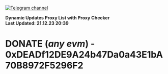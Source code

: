 [![Telegram channel](https://img.shields.io/endpoint?url=https://runkit.io/damiankrawczyk/telegram-badge/branches/master?url=https://t.me/n4z4v0d)](https://t.me/n4z4v0d) 

**Dynamic Updates Proxy List with Proxy Checker**  
**Last Updated: 21.12.23 20:39**

# DONATE (_any evm_) - 0xDEADf12DE9A24b47Da0a43E1bA70B8972F5296F2
